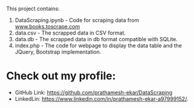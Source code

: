 This project contains:
1. DataScraping.ipynb - Code for scraping data from www.books.toscrape.com
2. data.csv - The scrapped data in CSV format.
3. data.db - The scrapped data in db format compatible with SQLite.
4. index.php - The code for webpage to display the data table and the JQuery, Bootstrap implementation.


# Check out my profile: 
* GitHub Link: https://github.com/prathamesh-ekar/DataScraping
* LinkedLin: https://www.linkedin.com/in/prathamesh-ekar-a97999152/.

